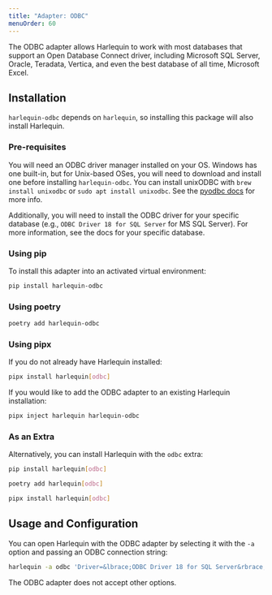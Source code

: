 ```yaml
---
title: "Adapter: ODBC"
menuOrder: 60
---
```


The ODBC adapter allows Harlequin to work with most databases that support an Open Database Connect driver, including Microsoft SQL Server, Oracle, Teradata, Vertica, and even the best database of all time, Microsoft Excel.

## Installation

`harlequin-odbc` depends on `harlequin`, so installing this package will also install Harlequin.

### Pre-requisites

You will need an ODBC driver manager installed on your OS. Windows has one built-in, but for Unix-based OSes, you will need to download and install one before installing `harlequin-odbc`. You can install unixODBC with `brew install unixodbc` or `sudo apt install unixodbc`. See the [pyodbc docs](https://github.com/mkleehammer/pyodbc/wiki/Install) for more info.

Additionally, you will need to install the ODBC driver for your specific database (e.g., `ODBC Driver 18 for SQL Server` for MS SQL Server). For more information, see the docs for your specific database.

### Using pip

To install this adapter into an activated virtual environment:

```bash
pip install harlequin-odbc
```

### Using poetry

```bash
poetry add harlequin-odbc
```

### Using pipx

If you do not already have Harlequin installed:

```bash
pipx install harlequin[odbc]
```

If you would like to add the ODBC adapter to an existing Harlequin installation:

```bash
pipx inject harlequin harlequin-odbc
```

### As an Extra

Alternatively, you can install Harlequin with the `odbc` extra:

```bash
pip install harlequin[odbc]
```

```bash
poetry add harlequin[odbc]
```

```bash
pipx install harlequin[odbc]
```

## Usage and Configuration

You can open Harlequin with the ODBC adapter by selecting it with the `-a` option and passing an ODBC connection string:

```bash
harlequin -a odbc 'Driver=&lbrace;ODBC Driver 18 for SQL Server&rbrace;;Server=tcp:harlequin-example.database.windows.net,1433;Database=dev;Uid=harlequin;Pwd=my_secret;Encrypt=yes;TrustServerCertificate=no;Connection Timeout=30;'
```

The ODBC adapter does not accept other options.
